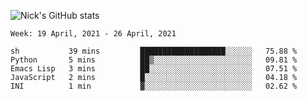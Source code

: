 ![Nick's GitHub stats](https://github-readme-stats.vercel.app/api?username=nickdark&theme=vue&show_icons=true)


<!--START_SECTION:waka-->
```text
Week: 19 April, 2021 - 26 April, 2021

sh           39 mins         ███████████████████░░░░░░   75.88 % 
Python       5 mins          ██▒░░░░░░░░░░░░░░░░░░░░░░   09.81 % 
Emacs Lisp   3 mins          ██░░░░░░░░░░░░░░░░░░░░░░░   07.51 % 
JavaScript   2 mins          █░░░░░░░░░░░░░░░░░░░░░░░░   04.18 % 
INI          1 min           ▓░░░░░░░░░░░░░░░░░░░░░░░░   02.62 % 
```
<!--END_SECTION:waka-->

<!--
**nickdark/nickdark** is a ✨ _special_ ✨ repository because its `README.md` (this file) appears on your GitHub profile.

Here are some ideas to get you started:

- 🔭 I’m currently working on ...
- 🌱 I’m currently learning ...
- 👯 I’m looking to collaborate on ...
- 🤔 I’m looking for help with ...
- 💬 Ask me about ...
- 📫 How to reach me: ...
- 😄 Pronouns: ...
- ⚡ Fun fact: ...
-->
